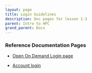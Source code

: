 ```yaml
---
layout: page
title: Login Guidelines
description: Doc pages for lesson 1-3
parent: Intro to HPC
grand_parent: Docs
---
```


### Reference Documentation Pages

- <a href="https://ood.rcc.fsu.edu/"> Open On Demand Login page</a>

- <a href="https://acct.rcc.fsu.edu/manage/login"> Account login</a>
